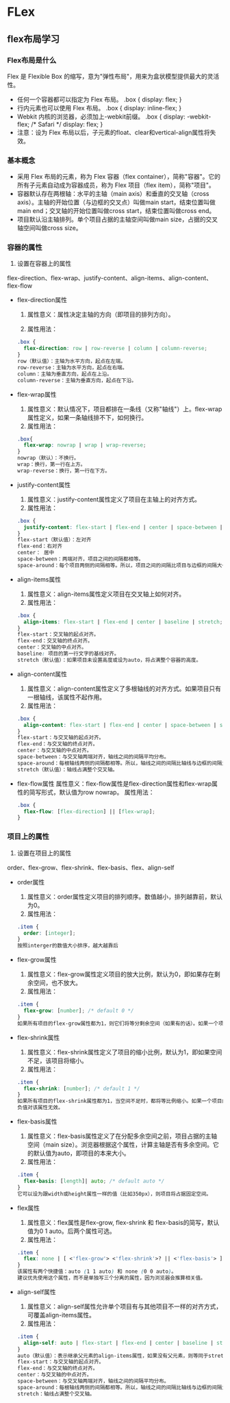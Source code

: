 # FLex

## flex布局学习

### Flex布局是什么

Flex 是 Flexible Box 的缩写，意为"弹性布局"，用来为盒状模型提供最大的灵活性。

- 任何一个容器都可以指定为 Flex 布局。
  .box {
    display: flex;
  }
- 行内元素也可以使用 Flex 布局。
  .box {
    display: inline-flex;
  }
- Webkit 内核的浏览器，必须加上-webkit前缀。
  .box {
    display: -webkit-flex; /* Safari */
    display: flex;
  }
- 注意：设为 Flex 布局以后，子元素的float、clear和vertical-align属性将失效。

### 基本概念

- 采用 Flex 布局的元素，称为 Flex 容器（flex container），简称"容器"。它的所有子元素自动成为容器成员，称为 Flex 项目（flex item），简称"项目"。
- 容器默认存在两根轴：水平的主轴（main axis）和垂直的交叉轴（cross axis）。主轴的开始位置（与边框的交叉点）叫做main start，结束位置叫做main end；交叉轴的开始位置叫做cross start，结束位置叫做cross end。
- 项目默认沿主轴排列。单个项目占据的主轴空间叫做main size，占据的交叉轴空间叫做cross size。

### 容器的属性

1. 设置在容器上的属性

  flex-direction、flex-wrap、justify-content、align-items、align-content、flex-flow

- flex-direction属性
  1. 属性意义：属性决定主轴的方向（即项目的排列方向）。

  2. 属性用法：

  ```css
  .box {
    flex-direction: row | row-reverse | column | column-reverse;
  }
  row（默认值）：主轴为水平方向，起点在左端。
  row-reverse：主轴为水平方向，起点在右端。
  column：主轴为垂直方向，起点在上沿。
  column-reverse：主轴为垂直方向，起点在下沿。
  ```

- flex-wrap属性
  1. 属性意义：默认情况下，项目都排在一条线（又称"轴线"）上。flex-wrap属性定义，如果一条轴线排不下，如何换行。
  2. 属性用法：

  ```css
  .box{
    flex-wrap: nowrap | wrap | wrap-reverse;
  }
  nowrap（默认）：不换行。
  wrap：换行，第一行在上方。
  wrap-reverse：换行，第一行在下方。
  ```

- justify-content属性
    1. 属性意义：justify-content属性定义了项目在主轴上的对齐方式。
    2. 属性用法：

  ```css
  .box {
    justify-content: flex-start | flex-end | center | space-between | space-around;
  }
  flex-start（默认值）：左对齐
  flex-end：右对齐
  center： 居中
  space-between：两端对齐，项目之间的间隔都相等。
  space-around：每个项目两侧的间隔相等。所以，项目之间的间隔比项目与边框的间隔大一倍。
  ```

- align-items属性
    1. 属性意义：align-items属性定义项目在交叉轴上如何对齐。
    2. 属性用法：

  ```css
  .box {
    align-items: flex-start | flex-end | center | baseline | stretch;
  }
  flex-start：交叉轴的起点对齐。
  flex-end：交叉轴的终点对齐。
  center：交叉轴的中点对齐。
  baseline: 项目的第一行文字的基线对齐。
  stretch（默认值）：如果项目未设置高度或设为auto，将占满整个容器的高度。

  ```

- align-content属性
    1. 属性意义：align-content属性定义了多根轴线的对齐方式。如果项目只有一根轴线，该属性不起作用。
    2. 属性用法：

  ```css
  .box {
    align-content: flex-start | flex-end | center | space-between | space-around | stretch;
  }
  flex-start：与交叉轴的起点对齐。
  flex-end：与交叉轴的终点对齐。
  center：与交叉轴的中点对齐。
  space-between：与交叉轴两端对齐，轴线之间的间隔平均分布。
  space-around：每根轴线两侧的间隔都相等。所以，轴线之间的间隔比轴线与边框的间隔大一倍。
  stretch（默认值）：轴线占满整个交叉轴。
  ```

- flex-flow属性
    属性意义：flex-flow属性是flex-direction属性和flex-wrap属性的简写形式，默认值为row nowrap。
    属性用法：

  ```css
  .box {
    flex-flow: [flex-direction] || [flex-wrap];
  }
  ```

### 项目上的属性

1. 设置在项目上的属性

order、flex-grow、flex-shrink、flex-basis、flex、align-self

- order属性
    1. 属性意义：order属性定义项目的排列顺序。数值越小，排列越靠前，默认为0。
    2. 属性用法：

    ```css
    .item {
      order: [integer];
    }
    按照interger的数值大小排序，越大越靠后
    ```

- flex-grow属性
    1. 属性意义：flex-grow属性定义项目的放大比例，默认为0，即如果存在剩余空间，也不放大。
    2. 属性用法：

    ```css
    .item {
      flex-grow: [number]; /* default 0 */
    }
    如果所有项目的flex-grow属性都为1，则它们将等分剩余空间（如果有的话）。如果一个项目的flex-grow属性为2，其他项目都为1，则前者占据的剩余空间将比其他项多一倍。
    ```

- flex-shrink属性
    1. 属性意义：flex-shrink属性定义了项目的缩小比例，默认为1，即如果空间不足，该项目将缩小。
    2. 属性用法：

    ```css
    .item {
      flex-shrink: [number]; /* default 1 */
    }
    如果所有项目的flex-shrink属性都为1，当空间不足时，都将等比例缩小。如果一个项目的flex-shrink属性为0，其他项目都为1，则空间不足时，前者不缩小。
    负值对该属性无效。
    ```

- flex-basis属性
    1. 属性意义：flex-basis属性定义了在分配多余空间之前，项目占据的主轴空间（main size）。浏览器根据这个属性，计算主轴是否有多余空间。它的默认值为auto，即项目的本来大小。
    2. 属性用法：

    ```css
    .item {
      flex-basis: [length]| auto; /* default auto */
    }
    它可以设为跟width或height属性一样的值（比如350px），则项目将占据固定空间。
    ```

- flex属性
    1. 属性意义：flex属性是flex-grow, flex-shrink 和 flex-basis的简写，默认值为0 1 auto。后两个属性可选。
    2. 属性用法：

    ```css
    .item {
      flex: none | [ <'flex-grow'> <'flex-shrink'>? || <'flex-basis'> ]
    }
    该属性有两个快捷值：auto (1 1 auto) 和 none (0 0 auto)。
    建议优先使用这个属性，而不是单独写三个分离的属性，因为浏览器会推算相关值。
    ```

- align-self属性
    1. 属性意义：align-self属性允许单个项目有与其他项目不一样的对齐方式，可覆盖align-items属性。
    2. 属性用法：

    ```css
    .item {
      align-self: auto | flex-start | flex-end | center | baseline | stretch;
    }
    auto（默认值）：表示继承父元素的align-items属性，如果没有父元素，则等同于stretch。
    flex-start：与交叉轴的起点对齐。
    flex-end：与交叉轴的终点对齐。
    center：与交叉轴的中点对齐。
    space-between：与交叉轴两端对齐，轴线之间的间隔平均分布。
    space-around：每根轴线两侧的间隔都相等。所以，轴线之间的间隔比轴线与边框的间隔大一倍。
    stretch：轴线占满整个交叉轴。
    ```
